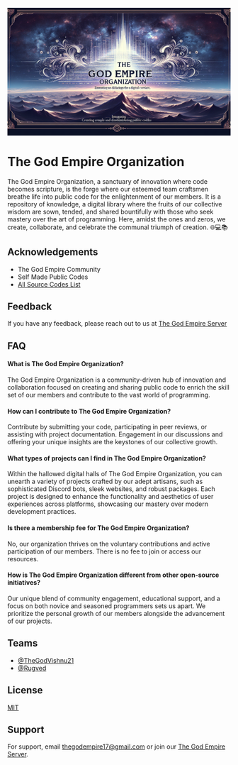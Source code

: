 
![god_empire_banner](https://github.com/The-God-Empire/.github/blob/main/profile/organization.png)


# The God Empire Organization

The God Empire Organization, a sanctuary of innovation where code becomes scripture, is the forge where our esteemed team craftsmen breathe life into public code for the enlightenment of our members. It is a repository of knowledge, a digital library where the fruits of our collective wisdom are sown, tended, and shared bountifully with those who seek mastery over the art of programming. Here, amidst the ones and zeros, we create, collaborate, and celebrate the communal triumph of creation. 🌐💻📚


## Acknowledgements

 - The God Empire Community
 - Self Made Public Codes
 - [All Source Codes List](https://thegodempire2.web.app/)


## Feedback

If you have any feedback, please reach out to us at [The God Empire Server](https://discord.gg/FMVyVEX3ua)


## FAQ

#### What is The God Empire Organization?

The God Empire Organization is a community-driven hub of innovation and collaboration focused on creating and sharing public code to enrich the skill set of our members and contribute to the vast world of programming.

#### How can I contribute to The God Empire Organization?

Contribute by submitting your code, participating in peer reviews, or assisting with project documentation. Engagement in our discussions and offering your unique insights are the keystones of our collective growth.

#### What types of projects can I find in The God Empire Organization?

Within the hallowed digital halls of The God Empire Organization, you can unearth a variety of projects crafted by our adept artisans, such as sophisticated Discord bots, sleek websites, and robust packages. Each project is designed to enhance the functionality and aesthetics of user experiences across platforms, showcasing our mastery over modern development practices.

#### Is there a membership fee for The God Empire Organization?

No, our organization thrives on the voluntary contributions and active participation of our members. There is no fee to join or access our resources.

#### How is The God Empire Organization different from other open-source initiatives?

Our unique blend of community engagement, educational support, and a focus on both novice and seasoned programmers sets us apart. We prioritize the personal growth of our members alongside the advancement of our projects.


## Teams

- [@TheGodVishnu21](https://github.com/TheGodVishnu21)
- [@Rugved](https://github.com/rugveddanej)


## License

[MIT](https://choosealicense.com/licenses/mit/)


## Support

For support, email thegodempire17@gmail.com or join our  [The God Empire Server](https://discord.gg/FMVyVEX3ua).

